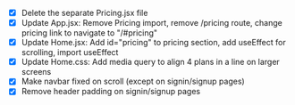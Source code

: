 - [x] Delete the separate Pricing.jsx file
- [x] Update App.jsx: Remove Pricing import, remove /pricing route, change pricing link to navigate to "/#pricing"
- [x] Update Home.jsx: Add id="pricing" to pricing section, add useEffect for scrolling, import useEffect
- [x] Update Home.css: Add media query to align 4 plans in a line on larger screens
- [x] Make navbar fixed on scroll (except on signin/signup pages)
- [x] Remove header padding on signin/signup pages
